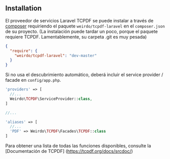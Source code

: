 ## Installation

El proveedor de servicios Laravel TCPDF se puede instalar a través de [composer](http://getcomposer.org) requiriendo el paquete `weirdo/tcpdf-laravel` en el `composer.json` de su proyecto. (La instalación puede tardar un poco, porque el paquete requiere TCPDF. Lamentablemente, su carpeta .git es muy pesada)

```json
{
  "require": {
    "weirdo/tcpdf-laravel": "dev-master"
  }
}
```

Si no usa el descubrimiento automático, deberá incluir el service provider / facade en `config/app.php`.


```php
'providers' => [
  //...
  Weirdo\TCPDF\ServiceProvider::class,
]

//...

'aliases' => [
  //...
  'PDF' => Weirdo\TCPDF\Facades\TCPDF::class
]
```

Para obtener una lista de todas las funciones disponibles, consulte la [Documentación de TCPDF] (https://tcpdf.org/docs/srcdoc/)